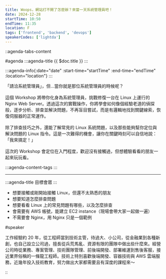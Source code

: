 ```yaml
---
title: Woops，網站打不開了怎麼辦？來當一天系統管理員吧！
date: 2024-12-28
startTime: 10:50
endTime: 11:35
location: F
tags: ['frontend', 'backend', 'devops']
speakerCodes: ['lightda']
---
```


::agenda-tabs-content
<!--議程資訊-->
#agenda
:::agenda-title
{{ $doc.title }}
:::

:::agenda-info{:date="date" :start-time="startTime" :end-time="endTime" :location="location"}
:::

<!--議程資訊(內容)-->
「請洽系統管理員」，但...當你就是那位系統管理員的時候呢？
<br><br>
這個 Workshop 將帶你化身為系統管理員，挑戰修復一台在 Linux 上運行的 Nginx Web Server。透過這次的實戰操作，你將學會如何像個經驗老道的偵探般，逐步分析、排查並解決問題，不再盲目嘗試，而是有邏輯地找到關鍵線索，恢復伺服器的正常運作。
<br><br>
除了排查技巧之外，還能了解常見的 Linux 系統問題，以及那些能夠幫你定位與解決問題的 Linux 指令。這是一次難得的機會，讓你在關鍵時刻可以自信地說：「我來搞定！」
<br><br>
這次的 Workshop 會定位在入門程度，歡迎沒有接觸過，但想體驗看看的朋友一起來玩玩看。

:::agenda-content-tags
:::

---

:::agenda-title
目標會眾
:::

<!--目標會眾(內容)-->
- 想要接觸或剛開始接觸 Linux，但還不太熟悉的朋友
- 想要知道怎麼排查問題
- 想要看看 Linux 上的常見問題有哪些，以及怎麼排查
- 會需要有 AWS 帳號，能建立 EC2 instance（現場會帶大家一起做一遍）
- 不需要會 Nginx，用 Nginx 只是一個範例

<!--講者介紹-->
#speaker
<!--講者介紹(內容)-->
工作經驗約 20 年，從工程師當到技術主管，待過大、小公司，從金融業到各種新創，也自己設立公司過，擅長從兵荒馬亂、資源有限的團隊中做出些什麼來。經營公司時從業務、專案管理、技術團隊管理、前後端開發、部署維運到售後客服，接近業界俗稱的一條龍工程師。技術上特別喜歡後端開發、容器技術與 AWS 雲端服務，近幾年投入技術教育，努力做出大家都需要且有深度的課程來～

::
